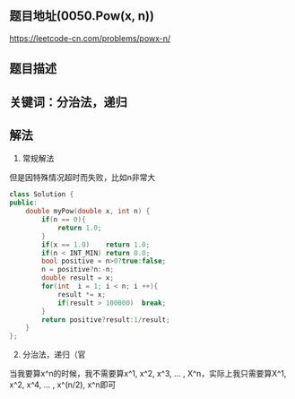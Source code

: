 ## 题目地址(0050.Pow(x, n))

https://leetcode-cn.com/problems/powx-n/

## 题目描述

## 关键词：分治法，递归

## 解法



1. 常规解法

但是因特殊情况超时而失败，比如n非常大

```cpp
class Solution {
public:
    double myPow(double x, int n) {
        if(n == 0){
            return 1.0;
        }
        if(x == 1.0)    return 1.0;
        if(n < INT_MIN) return 0.0;
        bool positive = n>0?true:false;
        n = positive?n:-n;
        double result = x;
        for(int  i = 1; i < n; i ++){
            result *= x;
            if(result > 100000)  break;
        }
        return positive?result:1/result;
    }
};
```

2. 分治法，递归（官

当我要算x^n的时候，我不需要算x^1, x^2, x^3, ... , X^n，实际上我只需要算X^1, x^2, x^4, ... , x^(n/2), x^n即可